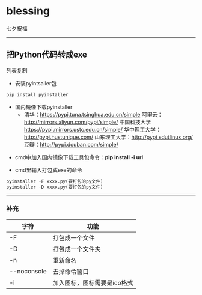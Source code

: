 # blessing
七夕祝福

-----
## 把Python代码转成exe

  列表复制

- 安装pyintsaller包
```python
pip install pyinstaller
```
  * 国内镜像下载pyinstaller
    + 清华：https://pypi.tuna.tsinghua.edu.cn/simple
阿里云：http://mirrors.aliyun.com/pypi/simple/
中国科技大学 https://pypi.mirrors.ustc.edu.cn/simple/
华中理工大学：http://pypi.hustunique.com/
山东理工大学：http://pypi.sdutlinux.org/
豆瓣：http://pypi.douban.com/simple/

- cmd中加入国内镜像下载工具包命令：**pip install -i url**


- cmd里输入打包成exe的命令
```python
pyinstaller -F xxxx.py(要打包的py文件)
pyinstaller -D xxxx.py(要打包的py文件)
```
***
### 补充
| 字符 | 功能 |
|--|--|
| -F |打包成一个文件  |
| -D |打包成一个文件夹  |
| -n |重新命名  |
| --noconsole | 去掉命令窗口 |
| -i | 加入图标，图标需要是ico格式 |

